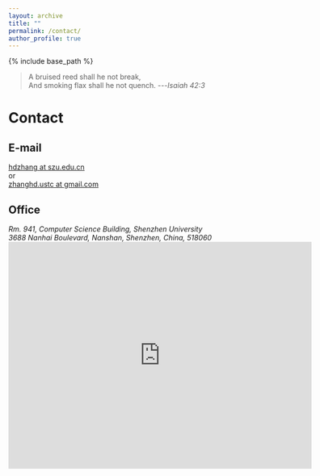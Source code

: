 ```yaml
---
layout: archive
title: ""
permalink: /contact/
author_profile: true
---
```


{% include base_path %}

> A bruised reed shall he not break, <br>
And smoking flax shall he not quench. ---<cite>Isaiah 42:3</cite>


Contact 
======

E-mail
------
[hdzhang at szu.edu.cn](mailto:hdzhang@szu.edu.cn) <br>
or <br> 
[zhanghd.ustc at gmail.com](mailto:zhanghd.ustc@gmail.com)

Office
------
<address>
Rm. 941, Computer Science Building, Shenzhen University <br/>
3688 Nanhai Boulevard, Nanshan, Shenzhen, China, 518060
</address>

<iframe src="https://www.google.com/maps/embed?pb=!1m18!1m12!1m3!1d3685.432478950601!2d113.93642578267188!3d22.525466561284794!2m3!1f0!2f0!3f0!3m2!1i1024!2i768!4f13.1!3m3!1m2!1s0x0%3A0xe132706f9067c590!2sShenzhen%20University%20South%20Campus%20%EF%BC%88North%20Gate%202%EF%BC%89!5e0!3m2!1sen!2shk!4v1600945086045!5m2!1sen!2shk" width="600" height="450" frameborder="0" style="border:0;" allowfullscreen="" aria-hidden="false" tabindex="0"></iframe>

